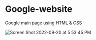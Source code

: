 # Google-website
Google main page using HTML &amp; CSS

![Screen Shot 2022-09-20 at 5 53 45 PM](https://user-images.githubusercontent.com/75292532/191390447-c6bc5b48-acf7-4434-8e85-0ceeaf539704.png)
